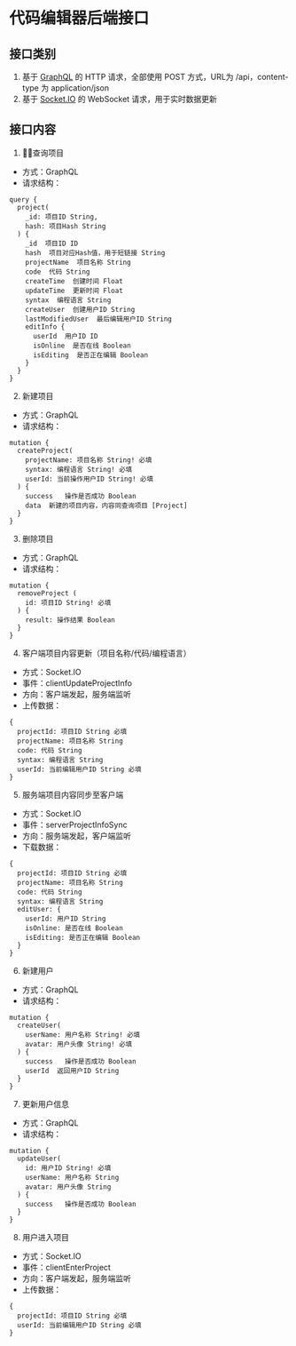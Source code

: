 # 代码编辑器后端接口
## 接口类别
1. 基于 [GraphQL](https://graphql.org/) 的 HTTP 请求，全部使用 POST 方式，URL为 /api，content-type 为 application/json
2. 基于 [Socket.IO](https://socket.io/) 的 WebSocket 请求，用于实时数据更新

## 接口内容
1. 查询项目
  - 方式：GraphQL
  - 请求结构：
  ```
  query {
    project(
      _id: 项目ID String,
      hash: 项目Hash String
    ) {
      _id  项目ID ID
      hash  项目对应Hash值，用于短链接 String
      projectName  项目名称 String
      code  代码 String
      createTime  创建时间 Float
      updateTime  更新时间 Float
      syntax  编程语言 String
      createUser  创建用户ID String
      lastModifiedUser  最后编辑用户ID String
      editInfo {
        userId  用户ID ID
        isOnline  是否在线 Boolean
        isEditing  是否正在编辑 Boolean
      }
    }
  }
  ```
2. 新建项目
  - 方式：GraphQL
  - 请求结构：
  ```
  mutation {
    createProject(
      projectName: 项目名称 String! 必填
      syntax: 编程语言 String! 必填
      userId: 当前操作用户ID String! 必填
    ) {
      success   操作是否成功 Boolean
      data  新建的项目内容，内容同查询项目 [Project]
    }
  }
  ```

3. 删除项目
  - 方式：GraphQL
  - 请求结构：
  ```
  mutation {
    removeProject (
      id: 项目ID String! 必填
    ) {
      result: 操作结果 Boolean
    }
  }
  ```

4. 客户端项目内容更新（项目名称/代码/编程语言）
  - 方式：Socket.IO
  - 事件：clientUpdateProjectInfo
  - 方向：客户端发起，服务端监听
  - 上传数据：
  ```
  {
    projectId: 项目ID String 必填
    projectName: 项目名称 String
    code: 代码 String
    syntax: 编程语言 String
    userId: 当前编辑用户ID String 必填
  }
  ```

5. 服务端项目内容同步至客户端
  - 方式：Socket.IO
  - 事件：serverProjectInfoSync
  - 方向：服务端发起，客户端监听
  - 下载数据：
  ```
  {
    projectId: 项目ID String 必填
    projectName: 项目名称 String
    code: 代码 String
    syntax: 编程语言 String
    editUser: {
      userId: 用户ID String
      isOnline: 是否在线 Boolean
      isEditing: 是否正在编辑 Boolean
    }
  }
 
  ```

6. 新建用户
  - 方式：GraphQL
  - 请求结构：
  ```
  mutation {
    createUser(
      userName: 用户名称 String! 必填
      avatar: 用户头像 String! 必填
    ) {
      success   操作是否成功 Boolean
      userId  返回用户ID String
    }
  }
  ```

7. 更新用户信息
  - 方式：GraphQL
  - 请求结构：
  ```
  mutation {
    updateUser(
      id: 用户ID String! 必填
      userName: 用户名称 String
      avatar: 用户头像 String
    ) {
      success   操作是否成功 Boolean
    }
  }
  ```

8. 用户进入项目
  - 方式：Socket.IO
  - 事件：clientEnterProject
  - 方向：客户端发起，服务端监听
  - 上传数据：
  ```
  {
    projectId: 项目ID String 必填
    userId: 当前编辑用户ID String 必填
  }
  ```

